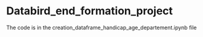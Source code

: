 # Databird_end_formation_project
The code is in the creation_dataframe_handicap_age_departement.ipynb file 
